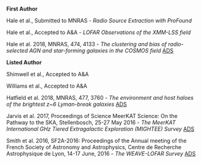 **First Author**

Hale et al., Submitted to MNRAS - _Radio Source Extraction with ProFound_

Hale et al., Accepted to A&A - _LOFAR Observations of the XMM-LSS field_

Hale et al. 2018, MNRAS, 474, 4133 - _The clustering and bias of radio-selected AGN and star-forming galaxies in the COSMOS field_ [ADS](http://adsabs.harvard.edu/abs/2018MNRAS.474.4133H)



**Listed Author**

Shimwell et al., Accepted to A&A 

Williams et al., Accepted to A&A 

Hatfield et al. 2018, MNRAS, 477, 3760 - _The environment and host haloes of the brightest z~6 Lyman-break galaxies_ [ADS](http://adsabs.harvard.edu/abs/2018MNRAS.477.3760H)

Jarvis et al. 2017, Proceedings of Science MeerKAT Science: On the Pathway to the SKA, Stellenbosch, 25-27 May 2016 - _The MeerKAT International GHz Tiered Extragalactic Exploration (MIGHTEE) Survey_ [ADS](http://adsabs.harvard.edu/abs/2016mks..confE...6J)

Smith et al. 2016, SF2A-2016: Proceedings of the Annual meeting of the French Society of Astronomy and Astrophysics, Centre de Recherche Astrophysique de Lyon, 14-17 June, 2016 - _The WEAVE-LOFAR Survey_ [ADS](http://adsabs.harvard.edu/abs/2016sf2a.conf..271S)

